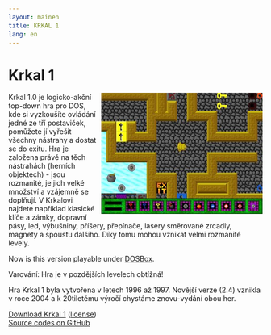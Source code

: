 ```yaml
---
layout: mainen
title: KRKAL 1
lang: en
---
```

# Krkal 1

<img src="\img\galerie\img\Krka1FL.jpg" style="float:right;margin-left:10px;" alt="level"/>
Krkal 1.0 je logicko-akční top-down hra pro DOS, kde si vyzkoušíte ovládání
jedné ze tří postaviček, pomůžete jí vyřešit všechny nástrahy a dostat
se do exitu. Hra je založena právě na těch nástrahách (herních
objektech) - jsou rozmanité, je jich velké množství a vzájemně se doplňují.
V Krkalovi najdete například klasické klíče a zámky, dopravní pásy,
led, výbušniny, příšery, přepínače, lasery směrované zrcadly, magnety
a spoustu dalšího. Díky tomu mohou vznikat velmi rozmanité levely.

Now is this version playable under [DOSBox](http://www.dosbox.com/).
   
Varování: Hra je v pozdějších levelech obtížná!
   
Hra Krkal 1 byla vytvořena v letech 1996 až 1997. Novější verze (2.4) 
vznikla v roce 2004 a k 20tiletému výročí chystáme znovu-vydání obou her.

[Download Krkal 1](/dl/Krkal1.zip) ([license](/en/download.html))  
[Source codes on GitHub](https://github.com/HonzaMD/Krkal1)
